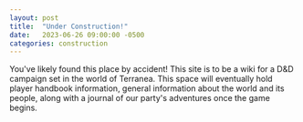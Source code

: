 ```yaml
---
layout: post
title:  "Under Construction!"
date:   2023-06-26 09:00:00 -0500
categories: construction
---
```


You've likely found this place by accident! This site is to be a wiki for a D&D campaign set in the world of Terranea. This space will eventually hold player handbook information, general information about the world and its people, along with a journal of our party's adventures once the game begins.
